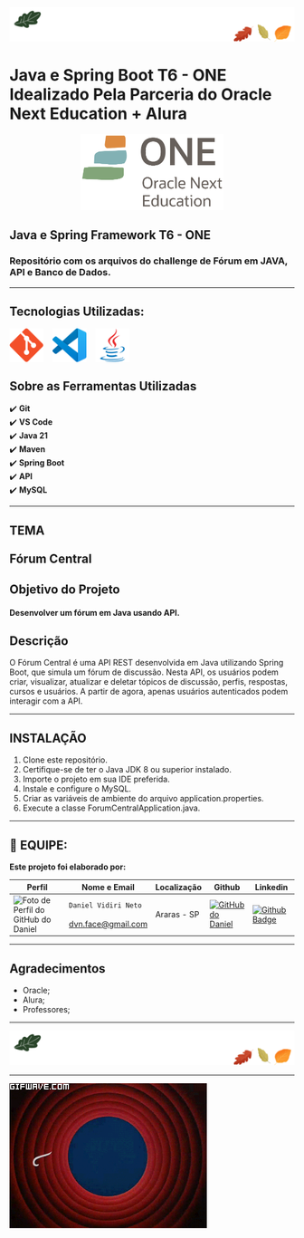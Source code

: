 ![Green Retro Vintage Oak Tree Logo (Capa para Facebook) (1640 × 200 px)](images/capa_face.png)

# Java e Spring Boot T6 - ONE <br> Idealizado Pela Parceria do Oracle Next Education + Alura

<div align="center">
  <img src="images/ONE_logo_rgb.png" alt="Logo do Idealizador - Oracle Next Education ONE" width="50%">
</div>

## Java e Spring Framework T6 - ONE <br>

### Repositório com os arquivos do challenge de Fórum em JAVA, API e Banco de Dados.

---

## **Tecnologias Utilizadas:**

<div style="display: inline_block">
  <img align="center" alt="icone-GIT" height="60" src="https://github.com/devicons/devicon/blob/master/icons/git/git-original.svg">
  &nbsp;&nbsp;
  <img align="center" alt="icone-VS-CODE" height="60" src="https://github.com/devicons/devicon/blob/master/icons/vscode/vscode-original.svg">
  &nbsp;&nbsp;
  <img align="center" alt="icone-JAVA" height="60" src="https://github.com/devicons/devicon/blob/master/icons/java/java-original.svg">
  &nbsp;&nbsp;
</div>

## Sobre as Ferramentas Utilizadas

:heavy_check_mark: <b>Git</b><br>
:heavy_check_mark: <b>VS Code</b><br>
:heavy_check_mark: <b>Java 21</b><br>
:heavy_check_mark: <b>Maven</b><br>
:heavy_check_mark: <b>Spring Boot</b><br>
:heavy_check_mark: <b>API</b><br>
:heavy_check_mark: <b>MySQL</b><br>

---

## **TEMA** <br><br>Fórum Central

## Objetivo do Projeto

#### Desenvolver um fórum em Java usando API.

## Descrição

O Fórum Central é uma API REST desenvolvida em Java utilizando Spring Boot, que simula um fórum de discussão. Nesta API, os usuários podem criar, visualizar, atualizar e deletar tópicos de discussão, perfis, respostas, cursos e usuários. A partir de agora, apenas usuários autenticados podem interagir com a API.

---

## **INSTALAÇÃO**

1) Clone este repositório.
2) Certifique-se de ter o Java JDK 8 ou superior instalado.
3) Importe o projeto em sua IDE preferida.
4) Instale e configure o MySQL.
5) Criar as variáveis de ambiente do arquivo application.properties.
6) Execute a classe ForumCentralApplication.java.

---

## :handshake: **EQUIPE:**

<b>Este projeto foi elaborado por:</b>

| Perfil                                                                                                            | Nome e Email                                   | Localização | Github                                                                                                                                                                           | Linkedin                                                                                                                                               |
| ----------------------------------------------------------------------------------------------------------------- | ---------------------------------------------- | ----------- | -------------------------------------------------------------------------------------------------------------------------------------------------------------------------------- | ------------------------------------------------------------------------------------------------------------------------------------------------------ |
| <img width="100" alt="Foto de Perfil do GitHub do Daniel" src="https://avatars.githubusercontent.com/u/76978773"> | `Daniel Vidiri Neto`<br><br>dvn.face@gmail.com | Araras - SP | <a href="https://github.com/dvidirin"> <img height="30" alt="GitHub do Daniel" src="https://img.shields.io/badge/-Github-000?style=flat-square&logo=Github&logoColor=white"></a> | [![Github Badge](https://img.shields.io/badge/LinkedIn-0077B5?style=for-the-badge&logo=linkedin&logoColor=white)](https://www.linkedin.com/in/dvneto/) |

---

## Agradecimentos

- Oracle;
- Alura;
- Professores;

---

![Green Retro Vintage Oak Tree Logo (Capa para Facebook) (1640 × 200 px)](images/capa_face.png)

---

<p>
  <img src="images/Autopin.gif">
</p>